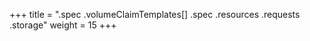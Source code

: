 +++
title = ".spec .volumeClaimTemplates[] .spec .resources .requests .storage"
weight = 15
+++

## 
